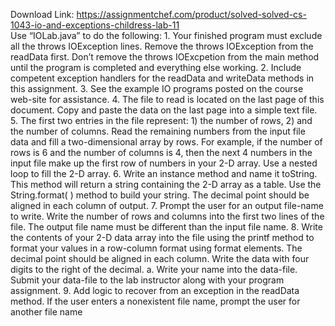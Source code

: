 Download Link: https://assignmentchef.com/product/solved-solved-cs-1043-io-and-exceptions-childress-lab-11
<br>
Use “IOLab.java” to do the following: 1. Your finished program must exclude all the throws IOException lines. Remove the throws IOException from the readData first. Don’t remove the throws IOExcpetion from the main method until the program is completed and everything else working. 2. Include competent exception handlers for the readData and writeData methods in this assignment. 3. See the example IO programs posted on the course web-site for assistance. 4. The file to read is located on the last page of this document. Copy and paste the data on the last page into a simple text file. 5. The first two entries in the file represent: 1) the number of rows, 2) and the number of columns. Read the remaining numbers from the input file data and fill a two-dimensional array by rows. For example, if the number of rows is 6 and the number of columns is 4, then the next 4 numbers in the input file make up the first row of numbers in your 2-D array. Use a nested loop to fill the 2-D array. 6. Write an instance method and name it toString. This method will return a string containing the 2-D array as a table. Use the String.format( ) method to build your string. The decimal point should be aligned in each column of output. 7. Prompt the user for an output file-name to write. Write the number of rows and columns into the first two lines of the file. The output file name must be different than the input file name. 8. Write the contents of your 2-D data array into the file using the printf method to format your values in a row-column format using format elements. The decimal point should be aligned in each column. Write the data with four digits to the right of the decimal. a. Write your name into the data-file. Submit your data-file to the lab instructor along with your program assignment. 9. Add logic to recover from an exception in the readData method. If the user enters a nonexistent file name, prompt the user for another file name